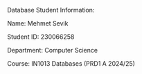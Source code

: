 Database
Student Information:
      
Name: Mehmet Sevik

Student ID: 230066258

Department: Computer Science

Course: IN1013 Databases (PRD1 A 2024/25)
